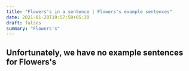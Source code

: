```yaml
---
title: "Flowers's in a sentence | Flowers's example sentences"
date: 2021-01-20T19:57:50+05:30
draft: falses
summary: "Flowers's"
---
```

## Unfortunately, we have no example sentences for Flowers's                 
